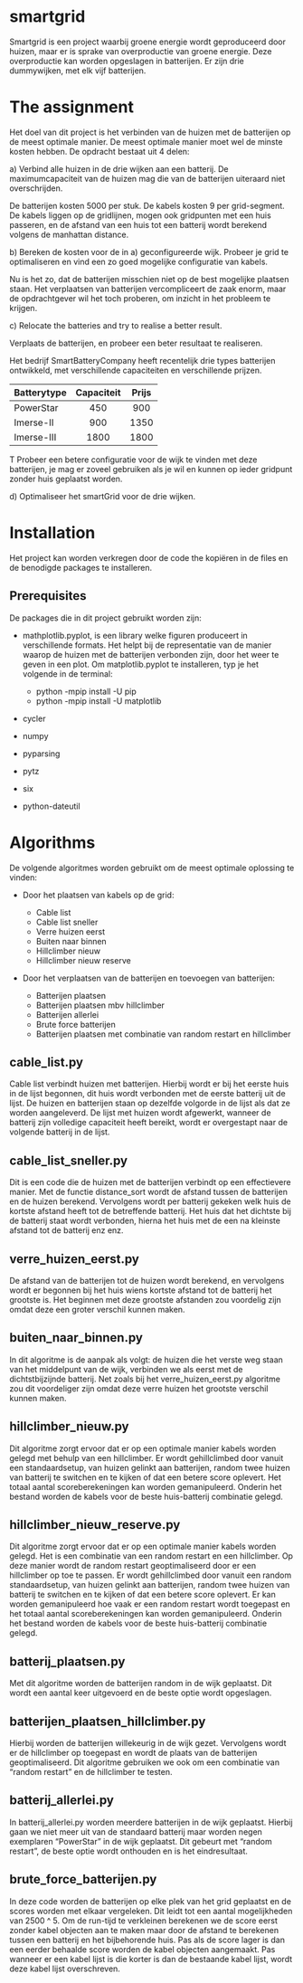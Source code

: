 # smartgrid

Smartgrid is een project waarbij groene energie wordt geproduceerd door huizen, maar er is sprake van overproductie van groene energie. Deze overproductie kan worden opgeslagen in batterijen. Er zijn drie dummywijken, met elk vijf batterijen. 

# The assignment
Het doel van dit project is het verbinden van de huizen met de batterijen op de meest optimale manier. De meest optimale manier moet wel de minste kosten hebben. De opdracht bestaat uit 4 delen: 

a)  Verbind alle huizen in de drie wijken aan een batterij. De maximumcapaciteit van de huizen mag die van de batterijen uiteraard niet overschrijden. 

De batterijen kosten 5000 per stuk. De kabels kosten 9 per grid-segment. De kabels liggen op de gridlijnen, mogen ook gridpunten met een huis passeren, en de afstand van een huis tot een batterij wordt berekend volgens de manhattan distance. 

b) Bereken de kosten voor de in a) geconfigureerde wijk. Probeer je grid te optimaliseren en vind een zo goed mogelijke configuratie van kabels.

Nu is het zo, dat de batterijen misschien niet op de best mogelijke plaatsen staan. Het verplaatsen van batterijen vercompliceert de zaak enorm, maar de opdrachtgever wil het toch proberen, om inzicht in het probleem te krijgen. 

c) Relocate the batteries and try to realise a better result. 

Verplaats de batterijen, en probeer een beter resultaat te realiseren.

Het bedrijf SmartBatteryCompany heeft recentelijk drie types batterijen ontwikkeld, met verschillende capaciteiten en verschillende prijzen. 

| Batterytype  | Capaciteit | Prijs |
| -----------  | :--------: | :---: |
| PowerStar 	 |    450 	  |  900  |
| Imerse-II 	 |    900 	  | 1350  |
| Imerse-III 	 |   1800 	  | 1800  |

T Probeer een betere configuratie voor de wijk te vinden met deze batterijen, je mag er zoveel gebruiken als je wil en kunnen op ieder gridpunt zonder huis geplaatst worden. 

d) Optimaliseer het smartGrid voor de drie wijken. 

# Installation
Het project kan worden verkregen door de code the kopiëren in de files en de benodigde packages te installeren. 

## Prerequisites
De packages die in dit project gebruikt worden zijn:

- mathplotlib.pyplot, is een library welke figuren produceert in verschillende formats. Het helpt bij de representatie van de manier waarop de huizen met de batterijen verbonden zijn, door het weer te geven in een plot. Om matplotlib.pyplot te installeren, typ je het volgende in de terminal:

   - python -mpip install -U pip
   - python -mpip install -U matplotlib
   
- cycler
- numpy
- pyparsing
- pytz
- six
- python-dateutil


# Algorithms
De volgende algoritmes worden gebruikt om de meest optimale oplossing te vinden:
- Door het plaatsen van kabels op de grid:

   - Cable list
   - Cable list sneller
   - Verre huizen eerst
   - Buiten naar binnen
   - Hillclimber nieuw
   - Hillclimber nieuw reserve
   
- Door het verplaatsen van de batterijen en toevoegen van batterijen:

   - Batterijen plaatsen
   - Batterijen plaatsen mbv hillclimber
   - Batterijen allerlei
   - Brute force batterijen
   - Batterijen plaatsen met combinatie van random restart en hillclimber
 
   
## cable_list.py
Cable list verbindt huizen met batterijen. Hierbij wordt er bij het eerste huis in de lijst begonnen, dit huis wordt verbonden met de eerste batterij uit de lijst. De huizen en batterijen staan op dezelfde volgorde in de lijst als dat ze worden aangeleverd. De lijst met huizen wordt afgewerkt, wanneer de batterij zijn volledige capaciteit heeft bereikt, wordt er overgestapt naar de volgende batterij in de lijst.

## cable_list_sneller.py
Dit is een code die de huizen met de batterijen verbindt op een effectievere manier. Met de functie distance_sort wordt de afstand tussen de batterijen en de huizen berekend. Vervolgens wordt per batterij gekeken welk huis de kortste afstand heeft tot de betreffende batterij. Het huis dat het dichtste bij de batterij staat wordt verbonden, hierna het huis met de een na kleinste afstand tot de batterij enz enz. 

## verre_huizen_eerst.py
De afstand van de batterijen tot de huizen wordt berekend, en vervolgens wordt er begonnen bij het huis wiens kortste afstand tot de batterij het grootste is. Het beginnen met deze grootste afstanden zou voordelig zijn omdat deze een groter verschil kunnen maken.

## buiten_naar_binnen.py
In dit algoritme is de aanpak als volgt: de huizen die het verste weg staan van het middelpunt van de wijk, verbinden we als eerst met de dichtstbijzijnde batterij. Net zoals bij het verre_huizen_eerst.py algoritme zou dit voordeliger zijn omdat deze verre huizen het grootste verschil kunnen maken.  

## hillclimber_nieuw.py
Dit algoritme zorgt ervoor dat er op een optimale manier kabels worden gelegd met behulp van een hillclimber. Er wordt gehillclimbed door vanuit een standaardsetup, van huizen gelinkt aan batterijen, random twee huizen van batterij te switchen en te kijken of dat een betere score oplevert. Het totaal aantal scoreberekeningen kan worden gemanipuleerd. Onderin het bestand worden de kabels voor de beste huis-batterij combinatie gelegd. 

## hillclimber_nieuw_reserve.py
Dit algoritme zorgt ervoor dat er op een optimale manier kabels worden gelegd. Het is een combinatie van een random restart en een hillclimber. Op deze manier wordt de random restart geoptimaliseerd door er een hillclimber op toe te passen. Er wordt gehillclimbed door vanuit een random standaardsetup, van huizen gelinkt aan batterijen, random twee huizen van batterij te switchen en te kijken of dat een betere score oplevert. Er kan worden gemanipuleerd hoe vaak er een random restart wordt toegepast en het totaal aantal scoreberekeningen kan worden gemanipuleerd. Onderin het bestand worden de kabels voor de beste huis-batterij combinatie gelegd. 

## batterij_plaatsen.py
Met dit algoritme worden de batterijen random in de wijk geplaatst. Dit wordt een aantal keer uitgevoerd en de beste optie wordt opgeslagen. 

## batterijen_plaatsen_hillclimber.py
Hierbij worden de batterijen willekeurig in de wijk gezet. Vervolgens wordt er de hillclimber op toegepast en wordt de plaats van de batterijen geoptimaliseerd. Dit algoritme gebruiken we ook om een combinatie van “random restart” en de hillclimber te testen. 

## batterij_allerlei.py
In batterij_allerlei.py worden meerdere batterijen in de wijk geplaatst. Hierbij gaan we niet meer uit van de standaard batterij maar worden negen exemplaren “PowerStar” in de wijk geplaatst. Dit gebeurt met “random restart”, de beste optie wordt onthouden en is het eindresultaat.

## brute_force_batterijen.py
In deze code worden de batterijen op elke plek van het grid geplaatst en de scores worden met elkaar vergeleken. Dit leidt tot een aantal mogelijkheden van 2500 ^ 5. Om de run-tijd te verkleinen berekenen we de score eerst zonder kabel  objecten aan te maken maar door de afstand te berekenen tussen een batterij en het bijbehorende huis. Pas als de score lager is dan een eerder behaalde score worden de kabel objecten aangemaakt. Pas wanneer er een kabel lijst is die korter is dan de bestaande kabel lijst, wordt deze kabel lijst overschreven.

 
  
  
 
   

   
  
   
  
 
 
  
